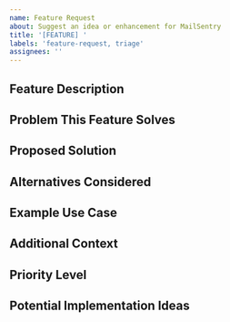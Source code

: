 ```yaml
---
name: Feature Request
about: Suggest an idea or enhancement for MailSentry
title: '[FEATURE] '
labels: 'feature-request, triage'
assignees: ''
---
```


## Feature Description
<!-- Provide a clear and concise description of the feature you'd like to see -->

## Problem This Feature Solves
<!-- Describe the problem or need that this feature would address -->

## Proposed Solution
<!-- Describe how you envision this feature working -->

## Alternatives Considered
<!-- Describe any alternative solutions or features you've considered -->

## Example Use Case
<!-- Provide a specific example of how this feature would be used -->

## Additional Context
<!-- Add any other context, screenshots, or mockups about the feature request here -->

## Priority Level
<!-- How important is this feature to you? Low, Medium, High, Critical -->

## Potential Implementation Ideas
<!-- If you have any technical suggestions on how to implement this feature, share them here --> 